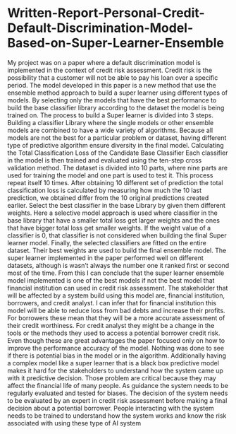 # Written-Report-Personal-Credit-Default-Discrimination-Model-Based-on-Super-Learner-Ensemble
My project was on a paper where a default discrimination model is implemented in the context of credit risk assessment.
Credit risk is the possibility that a customer will not be able to pay his loan over a specific period. The model developed in this paper is a new method that use the ensemble method approach to build a super learner using different types of models. By selecting only the models that have the best performance to build the base classifier library according to the dataset the model is being trained on. The process to build a Super learner is divided into 3 steps.
 Building a classifier Library where the single models or other ensemble models are combined to have a wide variety of algorithms.  Because all models are not the best for a particular problem or dataset, having different type of predictive algorithm ensure diversity in the final model.
Calculating the Total Classification Loss of the Candidate Base Classifier 
Each classifier in the model is then trained and evaluated using the ten-step cross validation method. The dataset is divided into 10 parts, where nine parts are used for training the model and one part is used to test it. This process repeat itself 10 times. After obtaining 10 different set of prediction the total classification loss is calculated by measuring how much the 10 last prediction, we obtained differ from the 10 original predictions created earlier. 
Select the best classifier in the base Library by given them different weights. 
Here a selective model approach is used where classifier in the base library that have a smaller total loss get larger weights and the ones that have bigger total loss get smaller weights. If the weight value of a classifier is 0, that classifier is not considered when building the final Super learner model. 
Finally, the selected classifiers are fitted on the entire dataset. Their best weights are used to build the final ensemble model. 
The super learner implemented in the paper performed well on different datasets, although is wasn’t always the number one it ranked first or second most of the time. From this I can conclude that the super learner ensemble model implemented is one of the best models if not the best model that financial institution can used in credit risk assessment.  The stakeholder that will be affected by a system build using this model are, financial institution, borrowers, and credit analyst. I can infer that for financial institution this model will be able to reduce loss from bad debts and increase their profits. For borrowers these mean that they will be a more accurate assessment of their credit worthiness. For credit analyst they might be a change in the tools or the methods they used to access a potential borrower credit risk. Even though these are great advantages the paper focused only on how to improve the performance accuracy of the model. Nothing was done to see if there is potential bias in the model or in the algorithm. Additionally having a complex model like a super learner that is a black box predictive model makes it hard for the stakeholders to understand how the system came up with it predictive decision. Those problem are critical because they may affect the financial life of many people. As guidance the system needs to be regularly evaluated and tested for biases. The decision of the system needs to be evaluated by an expert in credit risk assessment before making a final decision about a potential borrower. People interacting with the system needs to be trained to understand how the system works and know the risk associated with using these type of AI system 
